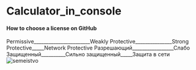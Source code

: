 # Calculator_in_console





#### How to choose a license on GitHub
   Permissive_______________________Weakly Protective_______________Strong Protective_____Network Protective
   Разрешающий_________________Слабо Защищенный__________Сильно защищенный_____Защита в сети
      ![semeistvo](https://github.com/SAYRUS1/Calculator_in_console/assets/100000618/4f109c32-13c2-4861-8cf4-1c4e8660f543)
